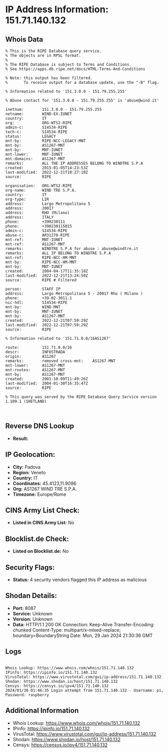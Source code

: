 # IP Address Information: 151.71.140.132

## Whois Data
```
% This is the RIPE Database query service.
% The objects are in RPSL format.
%
% The RIPE Database is subject to Terms and Conditions.
% See https://apps.db.ripe.net/docs/HTML-Terms-And-Conditions

% Note: this output has been filtered.
%       To receive output for a database update, use the "-B" flag.

% Information related to '151.3.0.0 - 151.79.255.255'

% Abuse contact for '151.3.0.0 - 151.79.255.255' is 'abuse@wind.it'

inetnum:        151.3.0.0 - 151.79.255.255
netname:        WIND-EX-IUNET
country:        IT
org:            ORG-WTS2-RIPE
admin-c:        SI4534-RIPE
tech-c:         SI4534-RIPE
status:         LEGACY
mnt-by:         RIPE-NCC-LEGACY-MNT
mnt-by:         AS1267-MNT
mnt-by:         MNT-IUNET
mnt-lower:      MNT-IUNET
mnt-domains:    AS1267-MNT
remarks:        ALL THE IP ADDRESSES BELONG TO WINDTRE S.P.A
created:        2015-01-05T14:23:53Z
last-modified:  2022-12-21T10:27:10Z
source:         RIPE

organisation:   ORG-WTS2-RIPE
org-name:       WIND TRE S.P.A.
country:        IT
org-type:       LIR
address:        Largo Metropolitana 5
address:        20017
address:        RHO (Milano)
address:        ITALY
phone:          +390230111
phone:          +390230115015
admin-c:        SI4534-RIPE
abuse-c:        AR31270-RIPE
mnt-ref:        MNT-IUNET
mnt-ref:        AS1267-MNT
remarks:        WINDTRE S.P.A for abuse : abuse@windtre.it
remarks:        ALL IP BELONG TO WINDTRE S.P.A
mnt-ref:        RIPE-NCC-HM-MNT
mnt-by:         RIPE-NCC-HM-MNT
mnt-by:         MNT-IUNET
created:        2004-04-17T11:35:18Z
last-modified:  2022-12-21T13:24:50Z
source:         RIPE # Filtered

person:         STAFF IP
address:        Largo Metropolitana 5 - 20017 Rho ( Milano )
phone:          +39-02-3011.1
nic-hdl:        SI4534-RIPE
mnt-by:         WIND-MNT
mnt-by:         MNT-IUNET
mnt-by:         AS1267-MNT
created:        2022-12-21T07:59:29Z
last-modified:  2022-12-21T07:59:29Z
source:         RIPE

% Information related to '151.71.0.0/16AS1267'

route:          151.71.0.0/16
descr:          INFOSTRADA
origin:         AS1267
remarks:        removed cross-mnt:    AS1267-MNT
mnt-lower:      AS1267-MNT
mnt-routes:     AS1267-MNT
mnt-by:         AS1267-MNT
created:        2001-10-09T11:49:26Z
last-modified:  2004-01-30T16:35:47Z
source:         RIPE

% This query was served by the RIPE Database Query Service version 1.109.1 (SHETLAND)



```
## Reverse DNS Lookup
- **Result:** 

## IP Geolocation:
- **City:** Padova
- **Region:** Veneto
- **Country:** IT
- **Coordinates:** 45.4123,11.9096
- **Org:** AS1267 WIND TRE S.P.A.
- **Timezone:** Europe/Rome

## CINS Army List Check:
- **Listed in CINS Army List:** 
No

## Blocklist.de Check:
- **Listed on Blocklist.de:** 
No

## Security Flags:
- **Status:** 4 security vendors flagged this IP address as malicious

## Shodan Details:
- **Port:** 8087
- **Service:** Unknown
- **Version:** Unknown
- **Data:** HTTP/1.1 200 OK
Connection: Keep-Alive
Transfer-Encoding: chunked
Content-Type: multipart/x-mixed-replace; boundary=BoundaryString
Date: Mon, 29 Jan 2024 21:30:36 GMT



## Logs
```

Whois Lookup: https://www.whois.com/whois/151.71.140.132
IPinfo: https://ipinfo.io/151.71.140.132
VirusTotal: https://www.virustotal.com/gui/ip-address/151.71.140.132
Shodan: https://www.shodan.io/host/151.71.140.132
Censys: https://censys.io/ipv4/151.71.140.132
2024/01/30 01:46:35 Login attempt from 151.71.140.132 - Username: pi, Password: raspberry

```
## Additional Information
- Whois Lookup: https://www.whois.com/whois/151.71.140.132
- IPinfo: https://ipinfo.io/151.71.140.132
- VirusTotal: https://www.virustotal.com/gui/ip-address/151.71.140.132
- Shodan: https://www.shodan.io/host/151.71.140.132
- Censys: https://censys.io/ipv4/151.71.140.132


